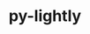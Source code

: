 ---
title: "py-lightly"
layout: cache
categories: [package, develop]
meta: {"versions": ["1.4.18", "1.4.25", "1.4.26", "1.5.0"], "compilers": ["apple-clang@=15.0.0", "gcc@=11.3.0", "gcc@=11.4.0"], "oss": ["ubuntu22.04", "ventura"], "platforms": ["darwin", "linux"], "targets": ["aarch64", "x86_64_v3"], "stacks": ["ml-darwin-aarch64-mps", "ml-linux-x86_64-cpu", "ml-linux-x86_64-cuda", "root"], "num_specs": 55, "num_specs_by_stack": {"root": 55, "ml-darwin-aarch64-mps": 16, "ml-linux-x86_64-cpu": 20, "ml-linux-x86_64-cuda": 19}}
spec_details: [{"hash": "gzzf67su3hl5evljne5a5j2qyd6v2kxe", "compiler": "apple-clang@=15.0.0", "versions": ["1.4.18"], "os": "ventura", "platform": "darwin", "target": "aarch64", "variants": ["build_system=python_pip"], "stacks": ["root", "ml-darwin-aarch64-mps"], "size": "-", "tarball": "https://binaries.spack.io/develop/build_cache/darwin-ventura-aarch64/apple-clang-15.0.0/py-lightly-1.4.18/darwin-ventura-aarch64-apple-clang-15.0.0-py-lightly-1.4.18-gzzf67su3hl5evljne5a5j2qyd6v2kxe.spack"}, {"hash": "auqyu2awuri6fipkc36cgefolb6v2dv7", "compiler": "apple-clang@=15.0.0", "versions": ["1.4.18"], "os": "ventura", "platform": "darwin", "target": "aarch64", "variants": ["build_system=python_pip"], "stacks": ["root", "ml-darwin-aarch64-mps"], "size": "-", "tarball": "https://binaries.spack.io/develop/build_cache/darwin-ventura-aarch64/apple-clang-15.0.0/py-lightly-1.4.18/darwin-ventura-aarch64-apple-clang-15.0.0-py-lightly-1.4.18-auqyu2awuri6fipkc36cgefolb6v2dv7.spack"}, {"hash": "naqw7pqzhm3esdfgeots5n46mmtgikw5", "compiler": "apple-clang@=15.0.0", "versions": ["1.4.18"], "os": "ventura", "platform": "darwin", "target": "aarch64", "variants": ["build_system=python_pip"], "stacks": ["root", "ml-darwin-aarch64-mps"], "size": "-", "tarball": "https://binaries.spack.io/develop/build_cache/darwin-ventura-aarch64/apple-clang-15.0.0/py-lightly-1.4.18/darwin-ventura-aarch64-apple-clang-15.0.0-py-lightly-1.4.18-naqw7pqzhm3esdfgeots5n46mmtgikw5.spack"}, {"hash": "yanufiwjptznsy2zgwxscmb7ckkoumpf", "compiler": "apple-clang@=15.0.0", "versions": ["1.4.18"], "os": "ventura", "platform": "darwin", "target": "aarch64", "variants": ["build_system=python_pip"], "stacks": ["root", "ml-darwin-aarch64-mps"], "size": "-", "tarball": "https://binaries.spack.io/develop/build_cache/darwin-ventura-aarch64/apple-clang-15.0.0/py-lightly-1.4.18/darwin-ventura-aarch64-apple-clang-15.0.0-py-lightly-1.4.18-yanufiwjptznsy2zgwxscmb7ckkoumpf.spack"}, {"hash": "awfohzwdqxha4upltqnb6rwlpkgfud4c", "compiler": "apple-clang@=15.0.0", "versions": ["1.4.25"], "os": "ventura", "platform": "darwin", "target": "aarch64", "variants": ["build_system=python_pip"], "stacks": ["root", "ml-darwin-aarch64-mps"], "size": "-", "tarball": "https://binaries.spack.io/develop/build_cache/darwin-ventura-aarch64/apple-clang-15.0.0/py-lightly-1.4.25/darwin-ventura-aarch64-apple-clang-15.0.0-py-lightly-1.4.25-awfohzwdqxha4upltqnb6rwlpkgfud4c.spack"}, {"hash": "2evexmgrfjtzchz4v6fpabn3awzzuebk", "compiler": "apple-clang@=15.0.0", "versions": ["1.4.25"], "os": "ventura", "platform": "darwin", "target": "aarch64", "variants": ["build_system=python_pip"], "stacks": ["root", "ml-darwin-aarch64-mps"], "size": "-", "tarball": "https://binaries.spack.io/develop/build_cache/darwin-ventura-aarch64/apple-clang-15.0.0/py-lightly-1.4.25/darwin-ventura-aarch64-apple-clang-15.0.0-py-lightly-1.4.25-2evexmgrfjtzchz4v6fpabn3awzzuebk.spack"}, {"hash": "zfwrkt27oqv2kwgrdsfhmyebwj232qut", "compiler": "apple-clang@=15.0.0", "versions": ["1.4.18"], "os": "ventura", "platform": "darwin", "target": "aarch64", "variants": ["build_system=python_pip"], "stacks": ["root", "ml-darwin-aarch64-mps"], "size": "-", "tarball": "https://binaries.spack.io/develop/build_cache/darwin-ventura-aarch64/apple-clang-15.0.0/py-lightly-1.4.18/darwin-ventura-aarch64-apple-clang-15.0.0-py-lightly-1.4.18-zfwrkt27oqv2kwgrdsfhmyebwj232qut.spack"}, {"hash": "g2mxsdg4g52kwf2xnj2yocbladltcsci", "compiler": "apple-clang@=15.0.0", "versions": ["1.4.25"], "os": "ventura", "platform": "darwin", "target": "aarch64", "variants": ["build_system=python_pip"], "stacks": ["root", "ml-darwin-aarch64-mps"], "size": "-", "tarball": "https://binaries.spack.io/develop/build_cache/darwin-ventura-aarch64/apple-clang-15.0.0/py-lightly-1.4.25/darwin-ventura-aarch64-apple-clang-15.0.0-py-lightly-1.4.25-g2mxsdg4g52kwf2xnj2yocbladltcsci.spack"}, {"hash": "2ej475qljvxs2ube47fo6mvz3kx6op7y", "compiler": "apple-clang@=15.0.0", "versions": ["1.4.25"], "os": "ventura", "platform": "darwin", "target": "aarch64", "variants": ["build_system=python_pip"], "stacks": ["root", "ml-darwin-aarch64-mps"], "size": "-", "tarball": "https://binaries.spack.io/develop/build_cache/darwin-ventura-aarch64/apple-clang-15.0.0/py-lightly-1.4.25/darwin-ventura-aarch64-apple-clang-15.0.0-py-lightly-1.4.25-2ej475qljvxs2ube47fo6mvz3kx6op7y.spack"}, {"hash": "zboopqvxrd2alpyp4omfuvdgsgm3vtw4", "compiler": "apple-clang@=15.0.0", "versions": ["1.4.18"], "os": "ventura", "platform": "darwin", "target": "aarch64", "variants": ["build_system=python_pip"], "stacks": ["root", "ml-darwin-aarch64-mps"], "size": "-", "tarball": "https://binaries.spack.io/develop/build_cache/darwin-ventura-aarch64/apple-clang-15.0.0/py-lightly-1.4.18/darwin-ventura-aarch64-apple-clang-15.0.0-py-lightly-1.4.18-zboopqvxrd2alpyp4omfuvdgsgm3vtw4.spack"}, {"hash": "y72zdz2ukyik362h34nzp2w3mp4y5e3s", "compiler": "apple-clang@=15.0.0", "versions": ["1.4.26"], "os": "ventura", "platform": "darwin", "target": "aarch64", "variants": ["build_system=python_pip"], "stacks": ["root", "ml-darwin-aarch64-mps"], "size": "-", "tarball": "https://binaries.spack.io/develop/build_cache/darwin-ventura-aarch64/apple-clang-15.0.0/py-lightly-1.4.26/darwin-ventura-aarch64-apple-clang-15.0.0-py-lightly-1.4.26-y72zdz2ukyik362h34nzp2w3mp4y5e3s.spack"}, {"hash": "ikfp4uf2vlg45qkz72csc2tbmb35d3p2", "compiler": "apple-clang@=15.0.0", "versions": ["1.4.26"], "os": "ventura", "platform": "darwin", "target": "aarch64", "variants": ["build_system=python_pip"], "stacks": ["root", "ml-darwin-aarch64-mps"], "size": "-", "tarball": "https://binaries.spack.io/develop/build_cache/darwin-ventura-aarch64/apple-clang-15.0.0/py-lightly-1.4.26/darwin-ventura-aarch64-apple-clang-15.0.0-py-lightly-1.4.26-ikfp4uf2vlg45qkz72csc2tbmb35d3p2.spack"}, {"hash": "qqr3xq23ixijuiv43cb6nwjqftpy4yi5", "compiler": "apple-clang@=15.0.0", "versions": ["1.4.25"], "os": "ventura", "platform": "darwin", "target": "aarch64", "variants": ["build_system=python_pip"], "stacks": ["root", "ml-darwin-aarch64-mps"], "size": "-", "tarball": "https://binaries.spack.io/develop/build_cache/darwin-ventura-aarch64/apple-clang-15.0.0/py-lightly-1.4.25/darwin-ventura-aarch64-apple-clang-15.0.0-py-lightly-1.4.25-qqr3xq23ixijuiv43cb6nwjqftpy4yi5.spack"}, {"hash": "mbmw5wj5c44kjykit4tg73gut5txcqs2", "compiler": "apple-clang@=15.0.0", "versions": ["1.5.0"], "os": "ventura", "platform": "darwin", "target": "aarch64", "variants": ["build_system=python_pip"], "stacks": ["root", "ml-darwin-aarch64-mps"], "size": "-", "tarball": "https://binaries.spack.io/develop/build_cache/darwin-ventura-aarch64/apple-clang-15.0.0/py-lightly-1.5.0/darwin-ventura-aarch64-apple-clang-15.0.0-py-lightly-1.5.0-mbmw5wj5c44kjykit4tg73gut5txcqs2.spack"}, {"hash": "e2ask4yjdw7cbad5m4ui3mdpmqqup62e", "compiler": "apple-clang@=15.0.0", "versions": ["1.4.26"], "os": "ventura", "platform": "darwin", "target": "aarch64", "variants": ["build_system=python_pip"], "stacks": ["root", "ml-darwin-aarch64-mps"], "size": "-", "tarball": "https://binaries.spack.io/develop/build_cache/darwin-ventura-aarch64/apple-clang-15.0.0/py-lightly-1.4.26/darwin-ventura-aarch64-apple-clang-15.0.0-py-lightly-1.4.26-e2ask4yjdw7cbad5m4ui3mdpmqqup62e.spack"}, {"hash": "jveyq2vv6b45xuyrpbxyrwwpqbg4dvbh", "compiler": "apple-clang@=15.0.0", "versions": ["1.4.26"], "os": "ventura", "platform": "darwin", "target": "aarch64", "variants": ["build_system=python_pip"], "stacks": ["root", "ml-darwin-aarch64-mps"], "size": "-", "tarball": "https://binaries.spack.io/develop/build_cache/darwin-ventura-aarch64/apple-clang-15.0.0/py-lightly-1.4.26/darwin-ventura-aarch64-apple-clang-15.0.0-py-lightly-1.4.26-jveyq2vv6b45xuyrpbxyrwwpqbg4dvbh.spack"}, {"hash": "x2of3aj2ihgnktwzjbt5f5rbp6ciuyjs", "compiler": "gcc@=11.3.0", "versions": ["1.4.18"], "os": "ubuntu22.04", "platform": "linux", "target": "x86_64_v3", "variants": ["build_system=python_pip"], "stacks": ["ml-linux-x86_64-cpu", "root"], "size": "-", "tarball": "https://binaries.spack.io/develop/build_cache/linux-ubuntu22.04-x86_64_v3/gcc-11.3.0/py-lightly-1.4.18/linux-ubuntu22.04-x86_64_v3-gcc-11.3.0-py-lightly-1.4.18-x2of3aj2ihgnktwzjbt5f5rbp6ciuyjs.spack"}, {"hash": "fjjedlkpscxpc5iimet6ihz7zpvwmgsm", "compiler": "gcc@=11.3.0", "versions": ["1.4.18"], "os": "ubuntu22.04", "platform": "linux", "target": "x86_64_v3", "variants": ["build_system=python_pip"], "stacks": ["ml-linux-x86_64-cuda", "root"], "size": "-", "tarball": "https://binaries.spack.io/develop/build_cache/linux-ubuntu22.04-x86_64_v3/gcc-11.3.0/py-lightly-1.4.18/linux-ubuntu22.04-x86_64_v3-gcc-11.3.0-py-lightly-1.4.18-fjjedlkpscxpc5iimet6ihz7zpvwmgsm.spack"}, {"hash": "4misuthfivfujy6wpltkxgtpda24snj4", "compiler": "gcc@=11.3.0", "versions": ["1.4.18"], "os": "ubuntu22.04", "platform": "linux", "target": "x86_64_v3", "variants": ["build_system=python_pip"], "stacks": ["ml-linux-x86_64-cpu", "root"], "size": "-", "tarball": "https://binaries.spack.io/develop/build_cache/linux-ubuntu22.04-x86_64_v3/gcc-11.3.0/py-lightly-1.4.18/linux-ubuntu22.04-x86_64_v3-gcc-11.3.0-py-lightly-1.4.18-4misuthfivfujy6wpltkxgtpda24snj4.spack"}, {"hash": "2lsvtkcwxapkofbu2bwdqumbeuigpzxl", "compiler": "gcc@=11.3.0", "versions": ["1.4.18"], "os": "ubuntu22.04", "platform": "linux", "target": "x86_64_v3", "variants": ["build_system=python_pip"], "stacks": ["ml-linux-x86_64-cuda", "root"], "size": "-", "tarball": "https://binaries.spack.io/develop/build_cache/linux-ubuntu22.04-x86_64_v3/gcc-11.3.0/py-lightly-1.4.18/linux-ubuntu22.04-x86_64_v3-gcc-11.3.0-py-lightly-1.4.18-2lsvtkcwxapkofbu2bwdqumbeuigpzxl.spack"}, {"hash": "fng5jkovtkhfuytuo3ixkfcmjkbuikv5", "compiler": "gcc@=11.3.0", "versions": ["1.4.18"], "os": "ubuntu22.04", "platform": "linux", "target": "x86_64_v3", "variants": ["build_system=python_pip"], "stacks": ["ml-linux-x86_64-cpu", "root"], "size": "-", "tarball": "https://binaries.spack.io/develop/build_cache/linux-ubuntu22.04-x86_64_v3/gcc-11.3.0/py-lightly-1.4.18/linux-ubuntu22.04-x86_64_v3-gcc-11.3.0-py-lightly-1.4.18-fng5jkovtkhfuytuo3ixkfcmjkbuikv5.spack"}, {"hash": "6fcipdntrgva7xerddauix5puhyfeeq5", "compiler": "gcc@=11.3.0", "versions": ["1.4.18"], "os": "ubuntu22.04", "platform": "linux", "target": "x86_64_v3", "variants": ["build_system=python_pip"], "stacks": ["ml-linux-x86_64-cuda", "root"], "size": "-", "tarball": "https://binaries.spack.io/develop/build_cache/linux-ubuntu22.04-x86_64_v3/gcc-11.3.0/py-lightly-1.4.18/linux-ubuntu22.04-x86_64_v3-gcc-11.3.0-py-lightly-1.4.18-6fcipdntrgva7xerddauix5puhyfeeq5.spack"}, {"hash": "4vfczsdjaohvjlhsbbrt2j3kggji7irm", "compiler": "gcc@=11.3.0", "versions": ["1.4.18"], "os": "ubuntu22.04", "platform": "linux", "target": "x86_64_v3", "variants": ["build_system=python_pip"], "stacks": ["ml-linux-x86_64-cpu", "root"], "size": "-", "tarball": "https://binaries.spack.io/develop/build_cache/linux-ubuntu22.04-x86_64_v3/gcc-11.3.0/py-lightly-1.4.18/linux-ubuntu22.04-x86_64_v3-gcc-11.3.0-py-lightly-1.4.18-4vfczsdjaohvjlhsbbrt2j3kggji7irm.spack"}, {"hash": "2rnotb6b5573l2w7d5bhybuev5cbditz", "compiler": "gcc@=11.3.0", "versions": ["1.4.18"], "os": "ubuntu22.04", "platform": "linux", "target": "x86_64_v3", "variants": ["build_system=python_pip"], "stacks": ["ml-linux-x86_64-cpu", "root"], "size": "-", "tarball": "https://binaries.spack.io/develop/build_cache/linux-ubuntu22.04-x86_64_v3/gcc-11.3.0/py-lightly-1.4.18/linux-ubuntu22.04-x86_64_v3-gcc-11.3.0-py-lightly-1.4.18-2rnotb6b5573l2w7d5bhybuev5cbditz.spack"}, {"hash": "hg6glkfu5tbzipcs2kd6qp7e3ravtlmm", "compiler": "gcc@=11.3.0", "versions": ["1.4.18"], "os": "ubuntu22.04", "platform": "linux", "target": "x86_64_v3", "variants": ["build_system=python_pip"], "stacks": ["ml-linux-x86_64-cpu", "root"], "size": "-", "tarball": "https://binaries.spack.io/develop/build_cache/linux-ubuntu22.04-x86_64_v3/gcc-11.3.0/py-lightly-1.4.18/linux-ubuntu22.04-x86_64_v3-gcc-11.3.0-py-lightly-1.4.18-hg6glkfu5tbzipcs2kd6qp7e3ravtlmm.spack"}, {"hash": "vsmmdsullwswdijp2r36hjkvyqgce5us", "compiler": "gcc@=11.3.0", "versions": ["1.4.18"], "os": "ubuntu22.04", "platform": "linux", "target": "x86_64_v3", "variants": ["build_system=python_pip"], "stacks": ["ml-linux-x86_64-cuda", "root"], "size": "-", "tarball": "https://binaries.spack.io/develop/build_cache/linux-ubuntu22.04-x86_64_v3/gcc-11.3.0/py-lightly-1.4.18/linux-ubuntu22.04-x86_64_v3-gcc-11.3.0-py-lightly-1.4.18-vsmmdsullwswdijp2r36hjkvyqgce5us.spack"}, {"hash": "xzkcmwhuggxigiiebpwarfzdoyidwp6e", "compiler": "gcc@=11.3.0", "versions": ["1.4.18"], "os": "ubuntu22.04", "platform": "linux", "target": "x86_64_v3", "variants": ["build_system=python_pip"], "stacks": ["ml-linux-x86_64-cuda", "root"], "size": "-", "tarball": "https://binaries.spack.io/develop/build_cache/linux-ubuntu22.04-x86_64_v3/gcc-11.3.0/py-lightly-1.4.18/linux-ubuntu22.04-x86_64_v3-gcc-11.3.0-py-lightly-1.4.18-xzkcmwhuggxigiiebpwarfzdoyidwp6e.spack"}, {"hash": "oz4yk47ikxr4v7fvka7yg24zqnqwvw7p", "compiler": "gcc@=11.3.0", "versions": ["1.4.18"], "os": "ubuntu22.04", "platform": "linux", "target": "x86_64_v3", "variants": ["build_system=python_pip"], "stacks": ["ml-linux-x86_64-cuda", "root"], "size": "-", "tarball": "https://binaries.spack.io/develop/build_cache/linux-ubuntu22.04-x86_64_v3/gcc-11.3.0/py-lightly-1.4.18/linux-ubuntu22.04-x86_64_v3-gcc-11.3.0-py-lightly-1.4.18-oz4yk47ikxr4v7fvka7yg24zqnqwvw7p.spack"}, {"hash": "s75hefwv5jz3e6ohkbyt2rzzxtmwi63l", "compiler": "gcc@=11.3.0", "versions": ["1.4.18"], "os": "ubuntu22.04", "platform": "linux", "target": "x86_64_v3", "variants": ["build_system=python_pip"], "stacks": ["ml-linux-x86_64-cpu", "root"], "size": "-", "tarball": "https://binaries.spack.io/develop/build_cache/linux-ubuntu22.04-x86_64_v3/gcc-11.3.0/py-lightly-1.4.18/linux-ubuntu22.04-x86_64_v3-gcc-11.3.0-py-lightly-1.4.18-s75hefwv5jz3e6ohkbyt2rzzxtmwi63l.spack"}, {"hash": "vb62azfx2jpsihmg3d4sj7znnyx3z7wy", "compiler": "gcc@=11.3.0", "versions": ["1.4.18"], "os": "ubuntu22.04", "platform": "linux", "target": "x86_64_v3", "variants": ["build_system=python_pip"], "stacks": ["ml-linux-x86_64-cuda", "root"], "size": "-", "tarball": "https://binaries.spack.io/develop/build_cache/linux-ubuntu22.04-x86_64_v3/gcc-11.3.0/py-lightly-1.4.18/linux-ubuntu22.04-x86_64_v3-gcc-11.3.0-py-lightly-1.4.18-vb62azfx2jpsihmg3d4sj7znnyx3z7wy.spack"}, {"hash": "7boyouh3sbhk2rnxkbyi3iblr2an4p2p", "compiler": "gcc@=11.3.0", "versions": ["1.4.26"], "os": "ubuntu22.04", "platform": "linux", "target": "x86_64_v3", "variants": ["build_system=python_pip"], "stacks": ["ml-linux-x86_64-cpu", "root"], "size": "-", "tarball": "https://binaries.spack.io/develop/build_cache/linux-ubuntu22.04-x86_64_v3/gcc-11.3.0/py-lightly-1.4.26/linux-ubuntu22.04-x86_64_v3-gcc-11.3.0-py-lightly-1.4.26-7boyouh3sbhk2rnxkbyi3iblr2an4p2p.spack"}, {"hash": "2vmk2wejjfguflw47e3webrxmhamsjig", "compiler": "gcc@=11.3.0", "versions": ["1.4.26"], "os": "ubuntu22.04", "platform": "linux", "target": "x86_64_v3", "variants": ["build_system=python_pip"], "stacks": ["ml-linux-x86_64-cpu", "root"], "size": "-", "tarball": "https://binaries.spack.io/develop/build_cache/linux-ubuntu22.04-x86_64_v3/gcc-11.3.0/py-lightly-1.4.26/linux-ubuntu22.04-x86_64_v3-gcc-11.3.0-py-lightly-1.4.26-2vmk2wejjfguflw47e3webrxmhamsjig.spack"}, {"hash": "thisxv573umhs257f3vakeoe6rromxef", "compiler": "gcc@=11.3.0", "versions": ["1.4.26"], "os": "ubuntu22.04", "platform": "linux", "target": "x86_64_v3", "variants": ["build_system=python_pip"], "stacks": ["ml-linux-x86_64-cuda", "root"], "size": "-", "tarball": "https://binaries.spack.io/develop/build_cache/linux-ubuntu22.04-x86_64_v3/gcc-11.3.0/py-lightly-1.4.26/linux-ubuntu22.04-x86_64_v3-gcc-11.3.0-py-lightly-1.4.26-thisxv573umhs257f3vakeoe6rromxef.spack"}, {"hash": "tacitcztucllbcup47gp6y6o5kncof7l", "compiler": "gcc@=11.3.0", "versions": ["1.4.26"], "os": "ubuntu22.04", "platform": "linux", "target": "x86_64_v3", "variants": ["build_system=python_pip"], "stacks": ["ml-linux-x86_64-cuda", "root"], "size": "-", "tarball": "https://binaries.spack.io/develop/build_cache/linux-ubuntu22.04-x86_64_v3/gcc-11.3.0/py-lightly-1.4.26/linux-ubuntu22.04-x86_64_v3-gcc-11.3.0-py-lightly-1.4.26-tacitcztucllbcup47gp6y6o5kncof7l.spack"}, {"hash": "xsgbgyf26sd3mdggbglboxqo2biwejej", "compiler": "gcc@=11.3.0", "versions": ["1.4.26"], "os": "ubuntu22.04", "platform": "linux", "target": "x86_64_v3", "variants": ["build_system=python_pip"], "stacks": ["ml-linux-x86_64-cpu", "root"], "size": "-", "tarball": "https://binaries.spack.io/develop/build_cache/linux-ubuntu22.04-x86_64_v3/gcc-11.3.0/py-lightly-1.4.26/linux-ubuntu22.04-x86_64_v3-gcc-11.3.0-py-lightly-1.4.26-xsgbgyf26sd3mdggbglboxqo2biwejej.spack"}, {"hash": "epopcshsbcz6eztwigkzukvm7owcrdfg", "compiler": "gcc@=11.3.0", "versions": ["1.4.26"], "os": "ubuntu22.04", "platform": "linux", "target": "x86_64_v3", "variants": ["build_system=python_pip"], "stacks": ["ml-linux-x86_64-cuda", "root"], "size": "-", "tarball": "https://binaries.spack.io/develop/build_cache/linux-ubuntu22.04-x86_64_v3/gcc-11.3.0/py-lightly-1.4.26/linux-ubuntu22.04-x86_64_v3-gcc-11.3.0-py-lightly-1.4.26-epopcshsbcz6eztwigkzukvm7owcrdfg.spack"}, {"hash": "urkuwyiokrrlvbxbdtospgv6bhxmry4z", "compiler": "gcc@=11.4.0", "versions": ["1.4.25"], "os": "ubuntu22.04", "platform": "linux", "target": "x86_64_v3", "variants": ["build_system=python_pip"], "stacks": ["ml-linux-x86_64-cpu", "root"], "size": "-", "tarball": "https://binaries.spack.io/develop/build_cache/linux-ubuntu22.04-x86_64_v3/gcc-11.4.0/py-lightly-1.4.25/linux-ubuntu22.04-x86_64_v3-gcc-11.4.0-py-lightly-1.4.25-urkuwyiokrrlvbxbdtospgv6bhxmry4z.spack"}, {"hash": "qbrlmhwryicfp5mdotfxetjsflcznk4q", "compiler": "gcc@=11.4.0", "versions": ["1.4.26"], "os": "ubuntu22.04", "platform": "linux", "target": "x86_64_v3", "variants": ["build_system=python_pip"], "stacks": ["ml-linux-x86_64-cuda", "root"], "size": "-", "tarball": "https://binaries.spack.io/develop/build_cache/linux-ubuntu22.04-x86_64_v3/gcc-11.4.0/py-lightly-1.4.26/linux-ubuntu22.04-x86_64_v3-gcc-11.4.0-py-lightly-1.4.26-qbrlmhwryicfp5mdotfxetjsflcznk4q.spack"}, {"hash": "lc6htqhjmo4hnmu7fpaigshknawuvo3n", "compiler": "gcc@=11.4.0", "versions": ["1.5.0"], "os": "ubuntu22.04", "platform": "linux", "target": "x86_64_v3", "variants": ["build_system=python_pip"], "stacks": ["ml-linux-x86_64-cuda", "root"], "size": "-", "tarball": "https://binaries.spack.io/develop/build_cache/linux-ubuntu22.04-x86_64_v3/gcc-11.4.0/py-lightly-1.5.0/linux-ubuntu22.04-x86_64_v3-gcc-11.4.0-py-lightly-1.5.0-lc6htqhjmo4hnmu7fpaigshknawuvo3n.spack"}, {"hash": "euvobfgqaaor74mjxbhwigppvzlren4i", "compiler": "gcc@=11.4.0", "versions": ["1.4.25"], "os": "ubuntu22.04", "platform": "linux", "target": "x86_64_v3", "variants": ["build_system=python_pip"], "stacks": ["ml-linux-x86_64-cpu", "root"], "size": "-", "tarball": "https://binaries.spack.io/develop/build_cache/linux-ubuntu22.04-x86_64_v3/gcc-11.4.0/py-lightly-1.4.25/linux-ubuntu22.04-x86_64_v3-gcc-11.4.0-py-lightly-1.4.25-euvobfgqaaor74mjxbhwigppvzlren4i.spack"}, {"hash": "w46z2rs7gj2batfpqodk54mse2srh6ex", "compiler": "gcc@=11.4.0", "versions": ["1.4.26"], "os": "ubuntu22.04", "platform": "linux", "target": "x86_64_v3", "variants": ["build_system=python_pip"], "stacks": ["ml-linux-x86_64-cpu", "root"], "size": "-", "tarball": "https://binaries.spack.io/develop/build_cache/linux-ubuntu22.04-x86_64_v3/gcc-11.4.0/py-lightly-1.4.26/linux-ubuntu22.04-x86_64_v3-gcc-11.4.0-py-lightly-1.4.26-w46z2rs7gj2batfpqodk54mse2srh6ex.spack"}, {"hash": "lq67hrtn74cja5fg24nezid64nakpbtk", "compiler": "gcc@=11.4.0", "versions": ["1.4.25"], "os": "ubuntu22.04", "platform": "linux", "target": "x86_64_v3", "variants": ["build_system=python_pip"], "stacks": ["ml-linux-x86_64-cpu", "root"], "size": "-", "tarball": "https://binaries.spack.io/develop/build_cache/linux-ubuntu22.04-x86_64_v3/gcc-11.4.0/py-lightly-1.4.25/linux-ubuntu22.04-x86_64_v3-gcc-11.4.0-py-lightly-1.4.25-lq67hrtn74cja5fg24nezid64nakpbtk.spack"}, {"hash": "wgg4evjfgfsldcey66ufwpeiwoqcmum4", "compiler": "gcc@=11.4.0", "versions": ["1.4.25"], "os": "ubuntu22.04", "platform": "linux", "target": "x86_64_v3", "variants": ["build_system=python_pip"], "stacks": ["ml-linux-x86_64-cuda", "root"], "size": "-", "tarball": "https://binaries.spack.io/develop/build_cache/linux-ubuntu22.04-x86_64_v3/gcc-11.4.0/py-lightly-1.4.25/linux-ubuntu22.04-x86_64_v3-gcc-11.4.0-py-lightly-1.4.25-wgg4evjfgfsldcey66ufwpeiwoqcmum4.spack"}, {"hash": "l6oydeo4wn4yvihnzpg3xxodqo6qj3eg", "compiler": "gcc@=11.4.0", "versions": ["1.4.25"], "os": "ubuntu22.04", "platform": "linux", "target": "x86_64_v3", "variants": ["build_system=python_pip"], "stacks": ["ml-linux-x86_64-cuda", "root"], "size": "-", "tarball": "https://binaries.spack.io/develop/build_cache/linux-ubuntu22.04-x86_64_v3/gcc-11.4.0/py-lightly-1.4.25/linux-ubuntu22.04-x86_64_v3-gcc-11.4.0-py-lightly-1.4.25-l6oydeo4wn4yvihnzpg3xxodqo6qj3eg.spack"}, {"hash": "ijg74l5g2mxr53m5cu6dzfwjsbp5rwpc", "compiler": "gcc@=11.4.0", "versions": ["1.4.26"], "os": "ubuntu22.04", "platform": "linux", "target": "x86_64_v3", "variants": ["build_system=python_pip"], "stacks": ["ml-linux-x86_64-cpu", "root"], "size": "-", "tarball": "https://binaries.spack.io/develop/build_cache/linux-ubuntu22.04-x86_64_v3/gcc-11.4.0/py-lightly-1.4.26/linux-ubuntu22.04-x86_64_v3-gcc-11.4.0-py-lightly-1.4.26-ijg74l5g2mxr53m5cu6dzfwjsbp5rwpc.spack"}, {"hash": "hluocklmref4ymafnjr57o33uzyngyn3", "compiler": "gcc@=11.4.0", "versions": ["1.4.25"], "os": "ubuntu22.04", "platform": "linux", "target": "x86_64_v3", "variants": ["build_system=python_pip"], "stacks": ["ml-linux-x86_64-cuda", "root"], "size": "-", "tarball": "https://binaries.spack.io/develop/build_cache/linux-ubuntu22.04-x86_64_v3/gcc-11.4.0/py-lightly-1.4.25/linux-ubuntu22.04-x86_64_v3-gcc-11.4.0-py-lightly-1.4.25-hluocklmref4ymafnjr57o33uzyngyn3.spack"}, {"hash": "i5z4gzp2percmasmq3cpwhdebu4vfjxe", "compiler": "gcc@=11.4.0", "versions": ["1.4.26"], "os": "ubuntu22.04", "platform": "linux", "target": "x86_64_v3", "variants": ["build_system=python_pip"], "stacks": ["ml-linux-x86_64-cpu", "root"], "size": "-", "tarball": "https://binaries.spack.io/develop/build_cache/linux-ubuntu22.04-x86_64_v3/gcc-11.4.0/py-lightly-1.4.26/linux-ubuntu22.04-x86_64_v3-gcc-11.4.0-py-lightly-1.4.26-i5z4gzp2percmasmq3cpwhdebu4vfjxe.spack"}, {"hash": "im3vy4pbffywdgnc3de5n6547xy6f3nx", "compiler": "gcc@=11.4.0", "versions": ["1.4.25"], "os": "ubuntu22.04", "platform": "linux", "target": "x86_64_v3", "variants": ["build_system=python_pip"], "stacks": ["ml-linux-x86_64-cuda", "root"], "size": "-", "tarball": "https://binaries.spack.io/develop/build_cache/linux-ubuntu22.04-x86_64_v3/gcc-11.4.0/py-lightly-1.4.25/linux-ubuntu22.04-x86_64_v3-gcc-11.4.0-py-lightly-1.4.25-im3vy4pbffywdgnc3de5n6547xy6f3nx.spack"}, {"hash": "h6ytbtp7bx7fdwa2xitmxxhobgdt3hcn", "compiler": "gcc@=11.4.0", "versions": ["1.5.0"], "os": "ubuntu22.04", "platform": "linux", "target": "x86_64_v3", "variants": ["build_system=python_pip"], "stacks": ["ml-linux-x86_64-cpu", "root"], "size": "-", "tarball": "https://binaries.spack.io/develop/build_cache/linux-ubuntu22.04-x86_64_v3/gcc-11.4.0/py-lightly-1.5.0/linux-ubuntu22.04-x86_64_v3-gcc-11.4.0-py-lightly-1.5.0-h6ytbtp7bx7fdwa2xitmxxhobgdt3hcn.spack"}, {"hash": "pilnedeczakruq5rwlwke6ajn5b6sxth", "compiler": "gcc@=11.4.0", "versions": ["1.4.25"], "os": "ubuntu22.04", "platform": "linux", "target": "x86_64_v3", "variants": ["build_system=python_pip"], "stacks": ["ml-linux-x86_64-cpu", "root"], "size": "-", "tarball": "https://binaries.spack.io/develop/build_cache/linux-ubuntu22.04-x86_64_v3/gcc-11.4.0/py-lightly-1.4.25/linux-ubuntu22.04-x86_64_v3-gcc-11.4.0-py-lightly-1.4.25-pilnedeczakruq5rwlwke6ajn5b6sxth.spack"}, {"hash": "taviwmzr7pgj5twpge2urgwd3xcc4pii", "compiler": "gcc@=11.4.0", "versions": ["1.4.25"], "os": "ubuntu22.04", "platform": "linux", "target": "x86_64_v3", "variants": ["build_system=python_pip"], "stacks": ["ml-linux-x86_64-cuda", "root"], "size": "-", "tarball": "https://binaries.spack.io/develop/build_cache/linux-ubuntu22.04-x86_64_v3/gcc-11.4.0/py-lightly-1.4.25/linux-ubuntu22.04-x86_64_v3-gcc-11.4.0-py-lightly-1.4.25-taviwmzr7pgj5twpge2urgwd3xcc4pii.spack"}, {"hash": "emwqtuoxzcmfj6uwphcek5az6kgbcocy", "compiler": "gcc@=11.4.0", "versions": ["1.4.25"], "os": "ubuntu22.04", "platform": "linux", "target": "x86_64_v3", "variants": ["build_system=python_pip"], "stacks": ["ml-linux-x86_64-cpu", "root"], "size": "-", "tarball": "https://binaries.spack.io/develop/build_cache/linux-ubuntu22.04-x86_64_v3/gcc-11.4.0/py-lightly-1.4.25/linux-ubuntu22.04-x86_64_v3-gcc-11.4.0-py-lightly-1.4.25-emwqtuoxzcmfj6uwphcek5az6kgbcocy.spack"}, {"hash": "ppt7bcvlddfcrld323xgfsje7rrbm3hk", "compiler": "gcc@=11.4.0", "versions": ["1.4.25"], "os": "ubuntu22.04", "platform": "linux", "target": "x86_64_v3", "variants": ["build_system=python_pip"], "stacks": ["ml-linux-x86_64-cuda", "root"], "size": "-", "tarball": "https://binaries.spack.io/develop/build_cache/linux-ubuntu22.04-x86_64_v3/gcc-11.4.0/py-lightly-1.4.25/linux-ubuntu22.04-x86_64_v3-gcc-11.4.0-py-lightly-1.4.25-ppt7bcvlddfcrld323xgfsje7rrbm3hk.spack"}, {"hash": "bojl3ehqywyjjyigcckpmhltblooqzin", "compiler": "gcc@=11.4.0", "versions": ["1.4.26"], "os": "ubuntu22.04", "platform": "linux", "target": "x86_64_v3", "variants": ["build_system=python_pip"], "stacks": ["ml-linux-x86_64-cuda", "root"], "size": "-", "tarball": "https://binaries.spack.io/develop/build_cache/linux-ubuntu22.04-x86_64_v3/gcc-11.4.0/py-lightly-1.4.26/linux-ubuntu22.04-x86_64_v3-gcc-11.4.0-py-lightly-1.4.26-bojl3ehqywyjjyigcckpmhltblooqzin.spack"}, {"hash": "b5bc7uitvpmx7dvlxcdzk74l4zdz22uo", "compiler": "gcc@=11.4.0", "versions": ["1.4.25"], "os": "ubuntu22.04", "platform": "linux", "target": "x86_64_v3", "variants": ["build_system=python_pip"], "stacks": ["ml-linux-x86_64-cpu", "root"], "size": "-", "tarball": "https://binaries.spack.io/develop/build_cache/linux-ubuntu22.04-x86_64_v3/gcc-11.4.0/py-lightly-1.4.25/linux-ubuntu22.04-x86_64_v3-gcc-11.4.0-py-lightly-1.4.25-b5bc7uitvpmx7dvlxcdzk74l4zdz22uo.spack"}]
---